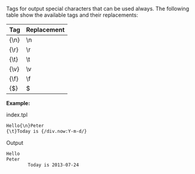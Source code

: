 Tags for output special characters that can be used always. The following table show the available tags and their replacements:

|Tag|Replacement|
|---|---|
|{\n}|\n|
|{\r}|\r|
|{\t}|\t|
|{\v}|\v|
|{\f}|\f|
|{\$}|$|

**Example:**

index.tpl

```html
Hello{\n}Peter
{\t}Today is {/div.now:Y-m-d/}
```

Output

```html
Hello
Peter
		Today is 2013-07-24
```
